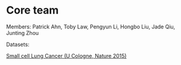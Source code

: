 # Core team 

Members: Patrick Ahn, Toby Law, Pengyun Li, Hongbo Liu, Jade Qiu, Junting Zhou

Datasets:

[Small cell Lung Cancer (U Cologne, Nature 2015)](https://www.cbioportal.org/study/summary?id=sclc_ucologne_2015)